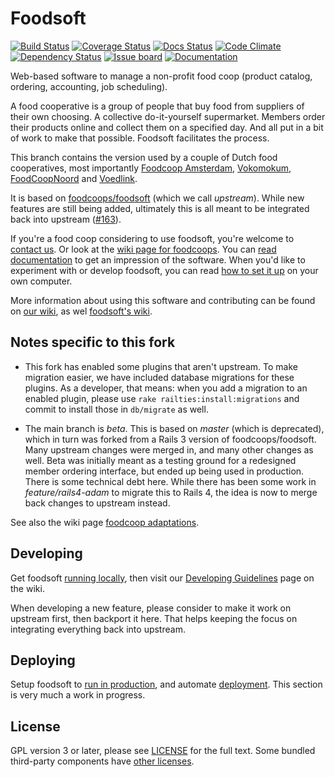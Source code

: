 Foodsoft
=========
[![Build Status](https://travis-ci.org/foodcoop-adam/foodsoft.svg?branch=beta)](https://travis-ci.org/foodcoop-adam/foodsoft)
[![Coverage Status](https://coveralls.io/repos/foodcoop-adam/foodsoft/badge.png?branch=master)](https://coveralls.io/r/foodcoop-adam/foodsoft?branch=master)
[![Docs Status](http://inch-ci.org/github/foodcoop-adam/foodsoft.png?branch=master)](http://inch-ci.org/github/foodcoop-adam/foodsoft)
[![Code Climate](https://codeclimate.com/github/foodcoop-adam/foodsoft.png)](https://codeclimate.com/github/foodcoop-adam/foodsoft)
[![Dependency Status](https://gemnasium.com/foodcoop-adam/foodsoft.png)](https://gemnasium.com/foodcoop-adam/foodsoft)
[![Issue board](http://b.repl.ca/v1/issue-board-78bdf2.png)](https://waffle.io/foodcoop-adam/foodsoft)
[![Documentation](http://b.repl.ca/v1/yard-docs-blue.png)](http://rubydoc.info/github/foodcoop-adam/foodsoft/frames)

Web-based software to manage a non-profit food coop (product catalog, ordering, accounting, job scheduling).

A food cooperative is a group of people that buy food from suppliers of their own choosing. A collective do-it-yourself supermarket. Members  order their products online and collect them on a specified day. And all put in a bit of work to make that possible. Foodsoft facilitates the process.

This branch contains the version used by a couple of Dutch food cooperatives, most importantly
[Foodcoop Amsterdam](http://www.foodcoopamsterdam.nl), [Vokomokum](http://www.vokomokum.nl),
[FoodCoopNoord](http://www.foodcoopnoord.nl) and [Voedlink](http://www.voedlink.nl).

It is based on [foodcoops/foodsoft](https://github.com/foodcoops/foodsoft) (which we call _upstream_).
While new features are still being added, ultimately this is all meant to be integrated back into upstream
([#163](https://github.com/foodcoop-adam/foodsoft/issues/163)).

If you're a food coop considering to use foodsoft, you're welcome to [contact us](dev-voko-contact@willem.engen.nl). Or look at the [wiki page for foodcoops](https://github.com/foodcoops/foodsoft/wiki/For-foodcoops). You can [read documentation](http://foodcoop-adam.github.io/) to get an impression of the software. When you'd like to experiment with or develop foodsoft, you can read [how to set it up](doc/SETUP_DEVELOPMENT.md) on your own computer.

More information about using this software and contributing can be found on [our wiki](https://github.com/foodcoop-adam/foodsoft/wiki), as wel [foodsoft's wiki](https://github.com/foodcoops/foodsoft/wiki).


Notes specific to this fork
---------------------------

* This fork has enabled some plugins that aren't upstream. To make migration easier, we have included database migrations for these plugins.  As a developer, that means: when you add a migration to an enabled plugin, please use `rake railties:install:migrations` and commit to install those in `db/migrate` as well.

* The main branch is _beta_. This is based on _master_ (which is deprecated), which in turn was forked from a Rails 3 version of foodcoops/foodsoft. Many upstream changes were merged in, and many other changes as well. Beta was initially meant as a testing ground for a redesigned member ordering interface, but ended up being used in production. There is some technical debt here. While there has been some work in _feature/rails4-adam_ to migrate this to Rails 4, the idea is now to merge back changes to upstream instead.

See also the wiki page [foodcoop adaptations](https://github.com/foodcoop-adam/foodsoft/wiki/Foodcoop-adaptations).


Developing
----------

Get foodsoft [running locally](doc/SETUP_DEVELOPMENT.md),
then visit our [Developing Guidelines](https://github.com/foodcoops/foodsoft/wiki/Developing-Guidelines)
page on the wiki.

When developing a new feature, please consider to make it work on upstream first, then backport it here.
That helps keeping the focus on integrating everything back into upstream.


Deploying
---------

Setup foodsoft to [run in production](doc/SETUP_PRODUCTION.md),
and automate [deployment](doc/DEPLOYMENT.md). This section is
very much a work in progress.


License
-------

GPL version 3 or later, please see [LICENSE](LICENSE.md) for the full text.
Some bundled third-party components have [other licenses](vendor/README.md).


